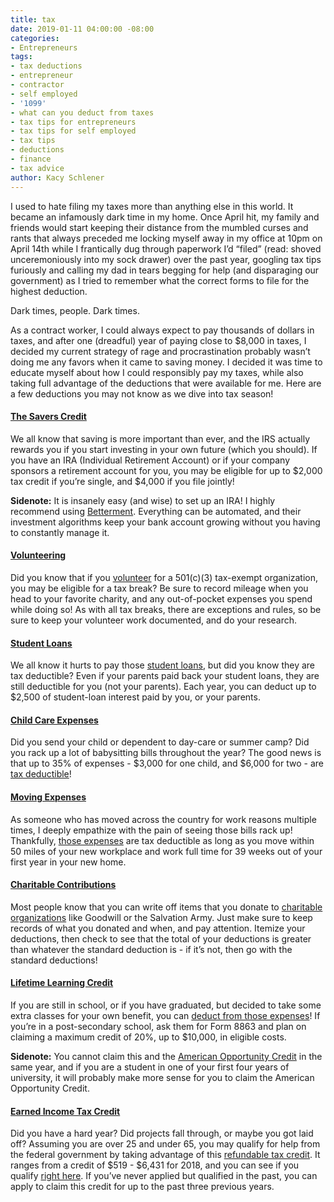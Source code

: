```yaml
---
title: tax
date: 2019-01-11 04:00:00 -08:00
categories:
- Entrepreneurs
tags:
- tax deductions
- entrepreneur
- contractor
- self employed
- '1099'
- what can you deduct from taxes
- tax tips for entrepreneurs
- tax tips for self employed
- tax tips
- deductions
- finance
- tax advice
author: Kacy Schlener
---
```


I used to hate filing my taxes more than anything else in this world. It became an infamously dark time in my home. Once April hit, my family and friends would start keeping their distance from the mumbled curses and rants that always preceded me locking myself away in my office at 10pm on April 14th while I frantically dug through paperwork I’d “filed” (read: shoved unceremoniously into my sock drawer) over the past year, googling tax tips furiously and calling my dad in tears begging for help (and disparaging our government) as I tried to remember what the correct forms to file for the highest deduction. 

Dark times, people. Dark times. 

As a contract worker, I could always expect to pay thousands of dollars in taxes, and after one (dreadful) year of paying close to $8,000 in taxes, I decided my current strategy of rage and procrastination probably wasn’t doing me any favors when it came to saving money. I decided it was time to educate myself about how I could responsibly pay my taxes, while also taking full advantage of the deductions that were available for me. Here are a few deductions you may not know as we dive into tax season!

#### [The Savers Credit ](https://www.irs.gov/retirement-plans/plan-participant-employee/retirement-savings-contributions-savers-credit)

We all know that saving is more important than ever, and the IRS actually rewards you if you start investing in your own future (which you should). If you have an IRA (Individual Retirement Account) or if your company sponsors a retirement account for you, you may be eligible for up to $2,000 tax credit if you’re single, and $4,000 if you file jointly! 

**Sidenote:** It is insanely easy (and wise) to set up an IRA! I highly recommend using [Betterment](https://www.betterment.com/ira-accounts/). Everything can be automated, and their investment algorithms keep your bank account growing without you having to constantly manage it. 

#### [Volunteering](https://www.hrblock.com/tax-center/filing/adjustments-and-deductions/volunteer-work-tax-deductions/) 

Did you know that if you [volunteer](https://www.hrblock.com/tax-center/filing/adjustments-and-deductions/volunteer-work-tax-deductions/) for a 501(c)(3) tax-exempt organization, you may be eligible for a tax break? Be sure to record mileage when you head to your favorite charity, and any out-of-pocket expenses you spend while doing so! As with all tax breaks, there are exceptions and rules, so be sure to keep your volunteer work documented, and do your research.

#### [Student Loans](https://turbotax.intuit.com/tax-tips/college-and-education/what-is-a-1098-e-student-loan-interest/L8Tr1X9hD)

We all know it hurts to pay those [student loans](https://turbotax.intuit.com/tax-tips/college-and-education/what-is-a-1098-e-student-loan-interest/L8Tr1X9hD), but did you know they are tax deductible? Even if your parents paid back your student loans, they are still deductible for you (not your parents). Each year, you can deduct up to $2,500 of student-loan interest paid by you, or your parents. 

#### [Child Care Expenses](https://turbotax.intuit.com/tax-tips/family/deducting-summer-camps-and-daycare-with-the-child-and-dependent-care-credit/L8aAzvmjB)

Did you send your child or dependent to day-care or summer camp? Did you rack up a lot of babysitting bills throughout the year? The good news is that up to 35% of expenses - $3,000 for one child, and $6,000 for two - are [tax deductible](https://turbotax.intuit.com/tax-tips/family/deducting-summer-camps-and-daycare-with-the-child-and-dependent-care-credit/L8aAzvmjB)!

#### [Moving Expenses](https://www.irs.gov/taxtopics/tc455) 

As someone who has moved across the country for work reasons multiple times, I deeply empathize with the pain of seeing those bills rack up! Thankfully, [those expenses](https://www.irs.gov/taxtopics/tc455) are tax deductible as long as you move within 50 miles of your new workplace and work full time for 39 weeks out of your first year in your new home.
 
#### [Charitable Contributions](https://www.irs.gov/charities-non-profits/charitable-organizations/charitable-contribution-deductions) 

Most people know that you can write off items that you donate to [charitable organizations](https://www.irs.gov/charities-non-profits/charitable-organizations/charitable-contribution-deductions) like Goodwill or the Salvation Army. Just make sure to keep records of what you donated and when, and pay attention. Itemize your deductions, then check to see that the total of your deductions is greater than whatever the standard deduction is - if it’s not, then go with the standard deductions! 

#### [Lifetime Learning Credit](https://www.irs.gov/credits-deductions/individuals/llc)

If you are still in school, or if you have graduated, but decided to take some extra classes for your own benefit, you can [deduct from those expenses](https://www.irs.gov/credits-deductions/individuals/llc)! If you’re in a post-secondary school, ask them for Form 8863 and plan on claiming a maximum credit of 20%, up to $10,000, in eligible costs.
	
**Sidenote:** You cannot claim this and the [American Opportunity Credit](https://www.irs.gov/credits-deductions/individuals/aotc) in the same year, and if you are a student in one of your first four years of university, it will probably make more sense for you to claim the American Opportunity Credit. 

#### [Earned Income Tax Credit](https://www.irs.gov/credits-deductions/individuals/earned-income-tax-credit)

Did you have a hard year? Did projects fall through, or maybe you got laid off? Assuming you are over 25 and under 65, you may qualify for help from the federal government by taking advantage of this [refundable tax credit](https://www.irs.gov/credits-deductions/individuals/earned-income-tax-credit). It ranges from a credit of $519 - $6,431 for 2018, and you can see if you qualify [right here](https://www.irs.gov/credits-deductions/individuals/earned-income-tax-credit/use-the-eitc-assistant). If you’ve never applied but qualified in the past, you can apply to claim this credit for up to the past three previous years.
